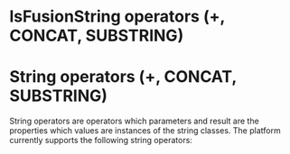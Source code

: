 # lsFusionString operators (+, CONCAT, SUBSTRING)

# String operators (+, CONCAT, SUBSTRING)

String operators are operators which parameters and result are the properties which values are instances of the string classes. The platform currently supports the following string operators:



